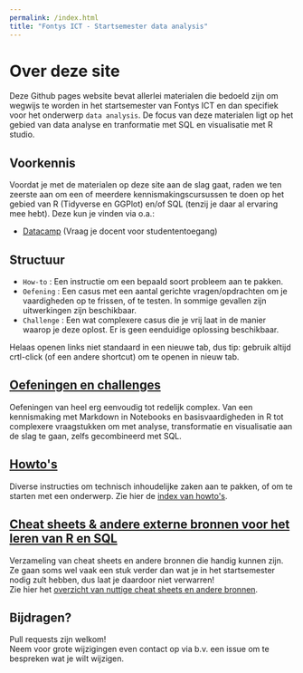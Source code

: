 ```yaml
---
permalink: /index.html
title: "Fontys ICT - Startsemester data analysis"
---
```


# Over deze site

Deze Github pages website bevat allerlei materialen die bedoeld zijn om wegwijs te worden in het startsemester van Fontys ICT en dan specifiek voor het onderwerp `data analysis`. De focus van deze materialen ligt op het gebied van data analyse en tranformatie met SQL en visualisatie met R studio.

## Voorkennis

Voordat je met de materialen op deze site aan de slag gaat, raden we ten zeerste aan om een of meerdere kennismakingscursussen te doen op het gebied van R (Tidyverse en GGPlot) en/of SQL (tenzij je daar al ervaring mee hebt). Deze kun je vinden via o.a.:

- [Datacamp](https://www.datacamp.com/) (Vraag je docent voor studententoegang)

## Structuur

- `How-to` : Een instructie om een bepaald soort probleem aan te pakken.
- `Oefening` : Een casus met een aantal gerichte vragen/opdrachten om je vaardigheden op te frissen, of te testen. In sommige gevallen zijn uitwerkingen zijn beschikbaar.
- `Challenge` : Een wat complexere casus die je vrij laat in de manier waarop je deze oplost. Er is geen eenduidige oplossing beschikbaar.

Helaas openen links niet standaard in een nieuwe tab, dus tip: gebruik altijd crtl-click (of een andere shortcut) om te openen in nieuw tab.

## [Oefeningen en challenges](toolbox)

Oefeningen van heel erg eenvoudig tot redelijk complex. Van een kennismaking met Markdown in Notebooks en basisvaardigheden in R tot complexere vraagstukken om met analyse, transformatie en visualisatie aan de slag te gaan, zelfs gecombineerd met SQL.

## [Howto's](index_howtos)

Diverse instructies om technisch inhoudelijke zaken aan te pakken, of om te starten met een onderwerp. Zie hier de [index van howto's](index_howtos).

## [Cheat sheets & andere externe bronnen voor het leren van R en SQL](index_cheatsheets)

Verzameling van cheat sheets en andere bronnen die handig kunnen zijn. Ze gaan soms wel vaak een stuk verder dan wat je in het startsemester nodig zult hebben, dus laat je daardoor niet verwarren!  
Zie hier het [overzicht van nuttige cheat sheets en andere bronnen](index_cheatsheets).

## Bijdragen?

Pull requests zijn welkom!  
Neem voor grote wijzigingen even contact op via b.v. een issue om te bespreken wat je wilt wijzigen.

